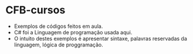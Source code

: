 # CFB-cursos
 - Exemplos de códigos feitos em aula.
 - C# foi a Linguagem de programação usada aqui.
 - O intuito destes exemplos é apresentar sintaxe, palavras reservadas da linguagem, lógica de proggramação.
 
